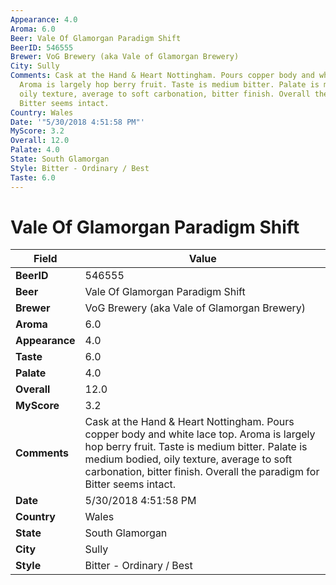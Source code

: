 ```yaml
---
Appearance: 4.0
Aroma: 6.0
Beer: Vale Of Glamorgan Paradigm Shift
BeerID: 546555
Brewer: VoG Brewery (aka Vale of Glamorgan Brewery)
City: Sully
Comments: Cask at the Hand & Heart Nottingham. Pours copper body and white lace top.
  Aroma is largely hop berry fruit. Taste is medium bitter. Palate is medium bodied,
  oily texture, average to soft carbonation, bitter finish. Overall the paradigm for
  Bitter seems intact.
Country: Wales
Date: '"5/30/2018 4:51:58 PM"'
MyScore: 3.2
Overall: 12.0
Palate: 4.0
State: South Glamorgan
Style: Bitter - Ordinary / Best
Taste: 6.0
---
```


# Vale Of Glamorgan Paradigm Shift

| Field         | Value |
|---------------|-------|
| **BeerID** | 546555 |
| **Beer** | Vale Of Glamorgan Paradigm Shift |
| **Brewer** | VoG Brewery (aka Vale of Glamorgan Brewery) |
| **Aroma** | 6.0 |
| **Appearance** | 4.0 |
| **Taste** | 6.0 |
| **Palate** | 4.0 |
| **Overall** | 12.0 |
| **MyScore** | 3.2 |
| **Comments** | Cask at the Hand & Heart Nottingham. Pours copper body and white lace top. Aroma is largely hop berry fruit. Taste is medium bitter. Palate is medium bodied, oily texture, average to soft carbonation, bitter finish. Overall the paradigm for Bitter seems intact. |
| **Date** | 5/30/2018 4:51:58 PM |
| **Country** | Wales |
| **State** | South Glamorgan |
| **City** | Sully |
| **Style** | Bitter - Ordinary / Best |
